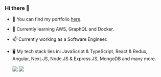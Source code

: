 ### Hi there 👋

- 🔭 You can find my portfolio [here](https://algrenpauna.com/).
- 🌱 Currently learning AWS, GraphQL and Docker.
- 📫 Currently working as a Software Engineer.
- 🖥️ My tech stack lies in: JavaScript & TypeScript, React & Redux, Angular, Next.JS, Node.JS & Express.JS, MongoDB and many more.

  <img align="center" src="https://github-readme-stats.vercel.app/api?username=algren123&theme=bear&hide=issues&show_icons=true" />
  <img align="center" src="https://github-readme-stats.vercel.app/api/top-langs/?username=algren123&theme=bear&layout=compact" />
